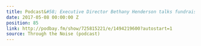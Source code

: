 ```yaml
---
title: Podcast&#58; Executive Director Bethany Henderson talks fundraising and partnerships
date: 2017-05-08 00:00:00 Z
position: 85
link: http://podbay.fm/show/725815221/e/1494219600?autostart=1
source: Through the Noise (podcast)
---
```


